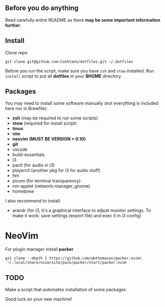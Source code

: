 ## Before you do anything

Read carefully entire README as there **may be some important information further**. 

## Install
Clone repo
```
git clone git@github.com:Cashtann/dotfiles.git ~/.dotfiles
```

Before you run the script, make sure you have `zsh` and `stow` installed.
Run `install` script to put all **dotfiles** in your **$HOME** directory.

## Packages

You may need to install some software manually (not everything is included here nor in Brewfile):
 - **zsh** (may be required to run some scripts)
 - **stow** (required for install script)
 - **tmux**
 - **vim**
 - **neovim** **(MUST BE VERSION > 0.10)**
 - **git**
 - vscode
 - build-essentials
 - i3
 - pactl (for audio in i3)
 - playerctl (another pkg for i3 for audio stuff)
 - feh
 - picom (for terminal transparency)
 - nm-applet (network-manager_gnome)
 - homebrew

I also recommend to install:
 - arandr (for i3, it's a graphical interface to adjust monitor settings. To make it work: save settings (export file) and exec it in i3 config)

# NeoVim

For plugin manager install **packer**
```
git clone --depth 1 https://github.com/wbthomason/packer.nvim\
 ~/.local/share/nvim/site/pack/packer/start/packer.nvim
 ```
## TODO

Make a script that automates installation of some packages

Good luck on your new machine!
